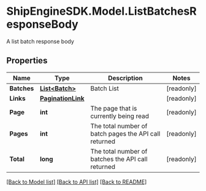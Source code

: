 # ShipEngineSDK.Model.ListBatchesResponseBody
A list batch response body

## Properties

Name | Type | Description | Notes
------------ | ------------- | ------------- | -------------
**Batches** | [**List&lt;Batch&gt;**](Batch.md) | Batch List | [readonly] 
**Links** | [**PaginationLink**](PaginationLink.md) |  | [readonly] 
**Page** | **int** | The page that is currently being read | [readonly] 
**Pages** | **int** | The total number of batch pages the API call returned | [readonly] 
**Total** | **long** | The total number of batches the API call returned | [readonly] 

[[Back to Model list]](../../README.md#documentation-for-models) [[Back to API list]](../../README.md#documentation-for-api-endpoints) [[Back to README]](../../README.md)

